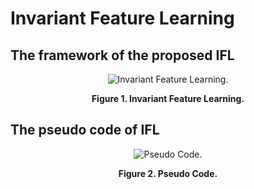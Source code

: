 # Invariant Feature Learning

## The framework of the proposed IFL

<p align = "center"><img src="../figure/ifl.jpg"  alt="Invariant Feature Learning."></p>
<p align = "center"><b>Figure 1. Invariant Feature Learning.</b></p>


## The pseudo code of IFL

<p align = "center"><img src="../figure/ifl_code.jpg"  alt="Pseudo Code."></p>
<p align = "center"><b>Figure 2. Pseudo Code.</b></p>